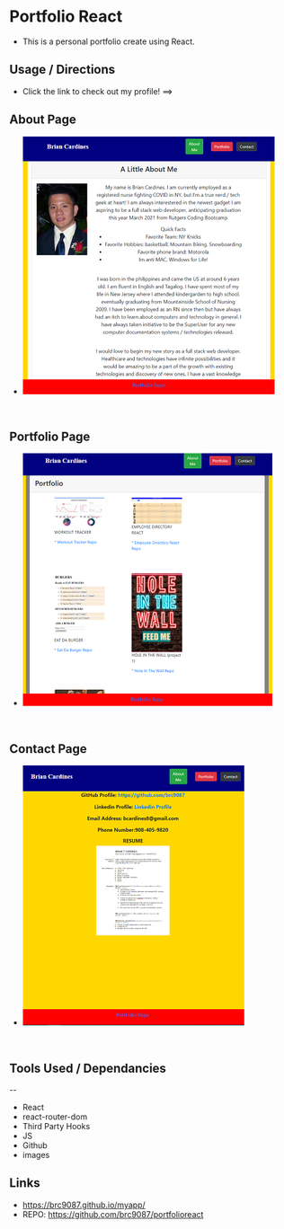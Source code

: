 # Portfolio React

* This is a personal portfolio create using React. 

## Usage / Directions
* Click the link to check out my profile! ==> 

## About Page
* ![](./src/images/aboutpage.PNG )

<br>

## Portfolio Page
* ![](./src/images/portfolio.PNG)

<br>
    
    
## Contact Page
*  ![](./src/images/contact.PNG)

<br>

## Tools Used / Dependancies
--
* React
* react-router-dom
* Third Party Hooks
* JS
* Github
* images

## Links
* https://brc9087.github.io/myapp/
* REPO: https://github.com/brc9087/portfolioreact
